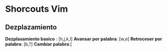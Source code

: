 # Shorcouts Vim
## Dezplazamiento
**Dezplasamiento basico** : [h,j,k,l]
**Avansar por palabra**: [w,e]
**Retroceser por palabra**: [b,?]
**Cambiar palabra**:[
<!--stackedit_data:
eyJoaXN0b3J5IjpbNDU0MzIwODIsMTU2NzY0NjI3OF19
-->